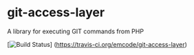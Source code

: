 # git-access-layer
A library for executing GIT commands from PHP

[![Build Status](https://travis-ci.org/emcode/git-access-layer.svg?branch=master)]
(https://travis-ci.org/emcode/git-access-layer)
